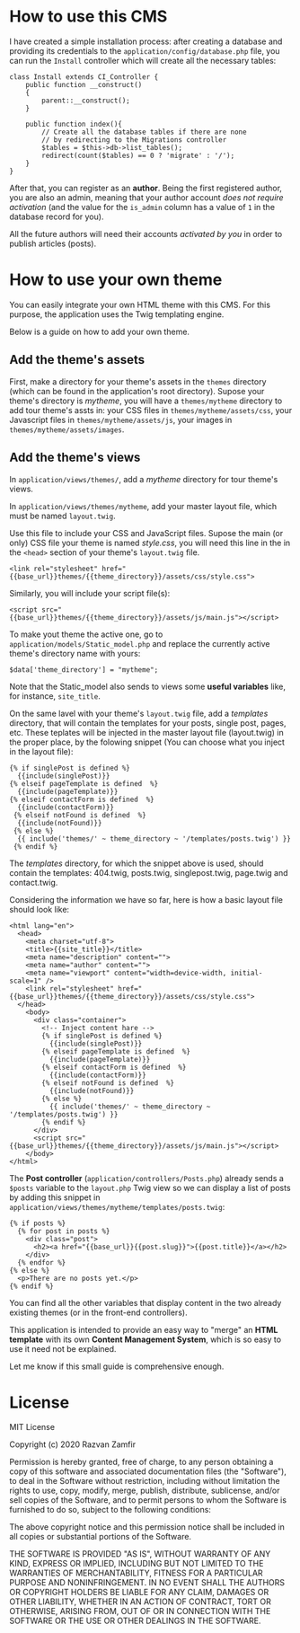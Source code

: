 # How to use this CMS


I have created a simple installation process: after creating a database and providing its credentials to the `application/config/database.php` file, you can run the `Install` controller which will create all the necessary tables:

    class Install extends CI_Controller {
        public function __construct()
        {
            parent::__construct();
        }
    
        public function index(){
            // Create all the database tables if there are none
            // by redirecting to the Migrations controller
            $tables = $this->db->list_tables();
            redirect(count($tables) == 0 ? 'migrate' : '/');
        }
    }


After that, you can register as an **author**. Being the first registered author, you are also an admin, meaning that your author account *does not require activation* (and the value for the `is_admin` column has a value of `1` in the database record for you). 

All the future authors will need their accounts *activated by you* in order to publish articles (posts).


# How to use your own theme


You can easily integrate your own HTML theme with this CMS. For this purpose, the application uses the Twig templating engine.

Below is a guide on how to add your own theme.

## Add the theme's assets

First, make a directory for your theme's assets in the `themes` directory (which can be found in the application's root directory). Supose your theme's directory is *mytheme*, you will have a `themes/mytheme` directory to add tour theme's assts in: your CSS files in `themes/mytheme/assets/css`, your Javascript files in `themes/mytheme/assets/js`, your images in `themes/mytheme/assets/images`.

## Add the theme's views

In `application/views/themes/`, add a *mytheme* directory for tour theme's views. 

In `application/views/themes/mytheme`, add your master layout file, which must be named `layout.twig`.

Use this file to include your CSS and JavaScript files. Supose the main (or only) CSS file your theme is named *style.css*, you will need this line in the in the `<head>` section of your theme's `layout.twig` file. 

    <link rel="stylesheet" href="{{base_url}}themes/{{theme_directory}}/assets/css/style.css">

Similarly, you will include your script file(s):

    <script src="{{base_url}}themes/{{theme_directory}}/assets/js/main.js"></script>

To make yout theme the active one, go to `application/models/Static_model.php` and replace the currently active theme's directory name with yours:

    $data['theme_directory'] = "mytheme";

Note that the Static_model also sends to views some **useful variables** like, for instance, `site_title`.
 
On the same lavel with your theme's `layout.twig` file, add a *templates* directory, that will contain the templates for your posts, single post, pages, etc. These teplates will be injected in the master layout file (layout.twig) in the proper place, by the folowing snippet (You can choose what you inject in the layout file):

    {% if singlePost is defined %}
      {{include(singlePost)}}
    {% elseif pageTemplate is defined  %}
      {{include(pageTemplate)}}
    {% elseif contactForm is defined  %}
      {{include(contactForm)}}
	 {% elseif notFound is defined  %}
      {{include(notFound)}}
	 {% else %}
      {{ include('themes/' ~ theme_directory ~ '/templates/posts.twig') }}				
	 {% endif %}

The *templates* directory, for which the snippet above is used, should contain the templates: 404.twig, posts.twig, singlepost.twig, page.twig and contact.twig.

Considering the information we have so far, here is how a basic layout file should look like:

	<html lang="en">
	  <head>
		<meta charset="utf-8">
		<title>{{site_title}}</title>
		<meta name="description" content="">
		<meta name="author" content="">
		<meta name="viewport" content="width=device-width, initial-scale=1" />
		<link rel="stylesheet" href="{{base_url}}themes/{{theme_directory}}/assets/css/style.css">
	  </head>
		<body>
		  <div class="container">
		    <!-- Inject content hare -->
		    {% if singlePost is defined %}
			  {{include(singlePost)}}
		    {% elseif pageTemplate is defined  %}
			  {{include(pageTemplate)}}
		    {% elseif contactForm is defined  %}
			  {{include(contactForm)}}
		    {% elseif notFound is defined  %}
			  {{include(notFound)}}
		    {% else %}
			  {{ include('themes/' ~ theme_directory ~ '/templates/posts.twig') }}
		    {% endif %}
		  </div>
		  <script src="{{base_url}}themes/{{theme_directory}}/assets/js/main.js"></script>
		</body>
    </html>

The **Post controller** (`application/controllers/Posts.php`) already sends a `$posts` variable to the `layout.php` Twig view so we can display a list of posts by adding this snippet in `application/views/themes/mytheme/templates/posts.twig`:

	{% if posts %}
	  {% for post in posts %}
		<div class="post">
		  <h2><a href="{{base_url}}{{post.slug}}">{{post.title}}</a></h2>
		</div>
	  {% endfor %}
	{% else %}
	  <p>There are no posts yet.</p>
	{% endif %}

You can find all the other variables that display content in the two already existing themes (or in the front-end controllers).

This application is intended to provide an easy way to "merge" an **HTML template** with its own **Content Management System**, which is so easy to use it need not be explained.

Let me know if this small guide is comprehensive enough.

# License

MIT License

Copyright (c) 2020 Razvan Zamfir

Permission is hereby granted, free of charge, to any person obtaining a copy
of this software and associated documentation files (the "Software"), to deal
in the Software without restriction, including without limitation the rights
to use, copy, modify, merge, publish, distribute, sublicense, and/or sell
copies of the Software, and to permit persons to whom the Software is
furnished to do so, subject to the following conditions:

The above copyright notice and this permission notice shall be included in all
copies or substantial portions of the Software.

THE SOFTWARE IS PROVIDED "AS IS", WITHOUT WARRANTY OF ANY KIND, EXPRESS OR
IMPLIED, INCLUDING BUT NOT LIMITED TO THE WARRANTIES OF MERCHANTABILITY,
FITNESS FOR A PARTICULAR PURPOSE AND NONINFRINGEMENT. IN NO EVENT SHALL THE
AUTHORS OR COPYRIGHT HOLDERS BE LIABLE FOR ANY CLAIM, DAMAGES OR OTHER
LIABILITY, WHETHER IN AN ACTION OF CONTRACT, TORT OR OTHERWISE, ARISING FROM,
OUT OF OR IN CONNECTION WITH THE SOFTWARE OR THE USE OR OTHER DEALINGS IN THE
SOFTWARE.